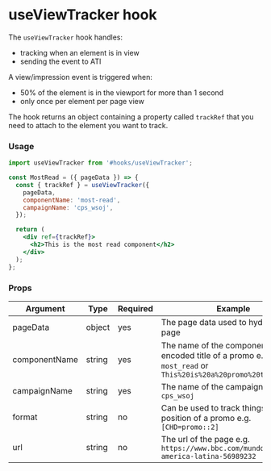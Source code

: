 # useViewTracker hook

The `useViewTracker` hook handles:

- tracking when an element is in view
- sending the event to ATI

A view/impression event is triggered when:

- 50% of the element is in the viewport for more than 1 second
- only once per element per page view

The hook returns an object containing a property called `trackRef` that you need to attach to the element you want to track.

### Usage

```jsx
import useViewTracker from '#hooks/useViewTracker';

const MostRead = ({ pageData }) => {
  const { trackRef } = useViewTracker({
    pageData,
    componentName: 'most-read',
    campaignName: 'cps_wsoj',
  });

  return (
    <div ref={trackRef}>
      <h2>This is the most read component</h2>
    </div>
  );
};
```

### Props

| Argument      | Type   | Required | Example                                                                                                          |
| ------------- | ------ | -------- | ---------------------------------------------------------------------------------------------------------------- |
| pageData      | object | yes      | The page data used to hydrate the page                                                                           |
| componentName | string | yes      | The name of the component or an url encoded title of a promo e.g. `most_read` or `This%20is%20a%20promo%20title` |
| campaignName  | string | yes      | The name of the campaign e.g. `cps_wsoj`                                                                         |
| format        | string | no       | Can be used to track things like the position of a promo e.g. `[CHD=promo::2]`                                   |
| url           | string | no       | The url of the page e.g. `https://www.bbc.com/mundo/noticias-america-latina-56989232`                            |
